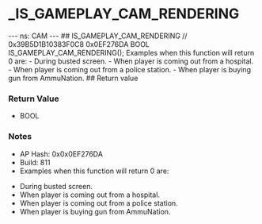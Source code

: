 # _IS_GAMEPLAY_CAM_RENDERING

--- ns: CAM --- ## IS_GAMEPLAY_CAM_RENDERING  // 0x39B5D1B10383F0C8 0x0EF276DA BOOL IS_GAMEPLAY_CAM_RENDERING();  Examples when this function will return 0 are: - During busted screen. - When player is coming out from a hospital. - When player is coming out from a police station. - When player is buying gun from AmmuNation.  ## Return value

### Return Value
* BOOL

### Notes
* AP Hash: 0x0x0EF276DA
* Build: 811
* Examples when this function will return 0 are:
- During busted screen.
- When player is coming out from a hospital.
- When player is coming out from a police station.
- When player is buying gun from AmmuNation.

